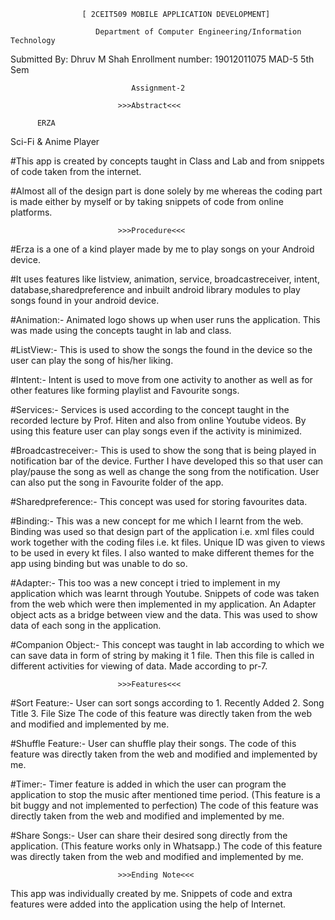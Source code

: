 					[ 2CEIT509 MOBILE APPLICATION DEVELOPMENT] 

				       Department of Computer Engineering/Information Technology 



Submitted By: Dhruv M Shah
Enrollment number: 19012011075
MAD-5   5th Sem

							   Assignment-2

							>>>Abstract<<<

          ERZA
Sci-Fi & Anime Player

#This app is created by concepts taught in Class and Lab and from snippets of code taken from the internet.

#Almost all of the design part is done solely by me whereas the coding part is made either by myself or by taking snippets of    code from online platforms.

							>>>Procedure<<<

#Erza is a one of a kind player made by me to play songs on your Android device.

#It uses features like listview, animation, service, broadcastreceiver, intent, database,sharedpreference and inbuilt android library modules to play songs found in your android device.

#Animation:-  Animated logo shows up when user runs the application. This was made using the concepts taught in lab and class.

#ListView:- This is used to show the songs the found in the device so the user can play the song of his/her liking.

#Intent:- Intent is used to move from one activity to another as well as for other features like forming playlist and Favourite songs.

#Services:- Services is used according to the concept taught in the recorded lecture by Prof. Hiten and also from online Youtube videos. By using this feature user can play songs even if the activity is minimized.

#Broadcastreceiver:- This is used to show the song that is being played in notification bar of the device. Further I have developed this so that user can play/pause the song as well as change the song from the notification. 	User can also put the song in Favourite folder of the app.

#Sharedpreference:- This concept was used for storing favourites data.

#Binding:- This was a new concept for me which I learnt from the web. Binding was used so that design part of the application i.e. xml files could work together with the coding files i.e. kt files. Unique ID was given to views to be used in every kt files. I also wanted to make different themes for the app using binding but was unable to do so.

#Adapter:- This too was a new concept i tried to implement in my application which was learnt through Youtube. Snippets of code was taken from the web which were then implemented in my application. An Adapter object acts as a bridge between view and the data. This was used to show data of each song in the application.

#Companion Object:- This concept was taught in lab according to which we can save data in form of string by making it 1 file. Then this file is called in different activities for viewing of data. Made according to pr-7.

							>>>Features<<<

#Sort Feature:- User can sort songs according to 1. Recently Added  2. Song Title  3. File Size
The code of this feature was directly taken from the web and modified and implemented by me.

#Shuffle Feature:- User can shuffle play their songs.
The code of this feature was directly taken from the web and modified and implemented by me.

#Timer:- Timer feature is added in which the user can program the application to stop the music after mentioned time period.
(This feature is a bit buggy and not implemented to perfection)
The code of this feature was directly taken from the web and modified and implemented by me.

#Share Songs:- User can share their desired song directly from the application.
(This feature works only in Whatsapp.)
The code of this feature was directly taken from the web and modified and implemented by me.

							>>>Ending Note<<<

This app was individually created by me.
Snippets of code and extra features were added into the application using the help of Internet.